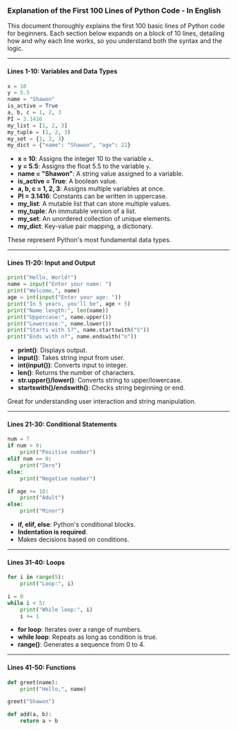 ### Explanation of the First 100 Lines of Python Code - In English

This document thoroughly explains the first 100 basic lines of Python code for beginners. Each section below expands on a block of 10 lines, detailing how and why each line works, so you understand both the syntax and the logic.

---

#### Lines 1-10: Variables and Data Types

```python
x = 10
y = 5.5
name = "Shawon"
is_active = True
a, b, c = 1, 2, 3
PI = 3.1416
my_list = [1, 2, 3]
my_tuple = (1, 2, 3)
my_set = {1, 2, 3}
my_dict = {"name": "Shawon", "age": 22}
```

* **x = 10**: Assigns the integer 10 to the variable `x`.
* **y = 5.5**: Assigns the float 5.5 to the variable `y`.
* **name = "Shawon"**: A string value assigned to a variable.
* **is\_active = True**: A boolean value.
* **a, b, c = 1, 2, 3**: Assigns multiple variables at once.
* **PI = 3.1416**: Constants can be written in uppercase.
* **my\_list**: A mutable list that can store multiple values.
* **my\_tuple**: An immutable version of a list.
* **my\_set**: An unordered collection of unique elements.
* **my\_dict**: Key-value pair mapping, a dictionary.

These represent Python's most fundamental data types.

---

#### Lines 11-20: Input and Output

```python
print("Hello, World!")
name = input("Enter your name: ")
print("Welcome,", name)
age = int(input("Enter your age: "))
print("In 5 years, you'll be", age + 5)
print("Name length:", len(name))
print("Uppercase:", name.upper())
print("Lowercase:", name.lower())
print("Starts with S?", name.startswith("S"))
print("Ends with n?", name.endswith("n"))
```

* **print()**: Displays output.
* **input()**: Takes string input from user.
* **int(input())**: Converts input to integer.
* **len()**: Returns the number of characters.
* **str.upper()/lower()**: Converts string to upper/lowercase.
* **startswith()/endswith()**: Checks string beginning or end.

Great for understanding user interaction and string manipulation.

---

#### Lines 21-30: Conditional Statements

```python
num = 7
if num > 0:
    print("Positive number")
elif num == 0:
    print("Zero")
else:
    print("Negative number")

if age >= 18:
    print("Adult")
else:
    print("Minor")
```

* **if, elif, else**: Python's conditional blocks.
* **Indentation is required**.
* Makes decisions based on conditions.

---

#### Lines 31-40: Loops

```python
for i in range(5):
    print("Loop:", i)

i = 0
while i < 5:
    print("While loop:", i)
    i += 1
```

* **for loop**: Iterates over a range of numbers.
* **while loop**: Repeats as long as condition is true.
* **range()**: Generates a sequence from 0 to 4.

---

#### Lines 41-50: Functions

```python
def greet(name):
    print("Hello,", name)

greet("Shawon")

def add(a, b):
    return a + b
